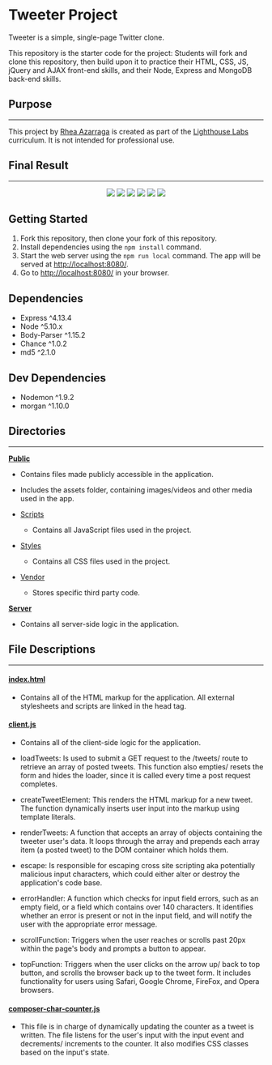 # Tweeter Project

Tweeter is a simple, single-page Twitter clone.

This repository is the starter code for the project: Students will fork and clone this repository, then build upon it to practice their HTML, CSS, JS, jQuery and AJAX front-end
skills, and their Node, Express and MongoDB back-end skills.

## Purpose
---
This project by [Rhea Azarraga](https://github.com/Rheaazarraga) is created as part of the [Lighthouse Labs](https://github.com/lighthouse-labs) curriculum. It is not intended for professional use.

## Final Result 
---
<p align="center">
    
<img src="https://user-images.githubusercontent.com/84409001/134787898-a56d1389-7911-47aa-bc4a-24cf33554f80.png" />

<img src="https://user-images.githubusercontent.com/84409001/134787899-b42413d6-f63d-442a-9e80-94037558f79f.png" />

<img src="https://user-images.githubusercontent.com/84409001/134787904-369f778f-c936-4a43-90fa-c4be869efd32.png" />

<img src="https://user-images.githubusercontent.com/84409001/134787907-3a3f59b1-da3d-4727-a85f-40e1b8b04905.png" />

<img src="https://user-images.githubusercontent.com/84409001/134787910-0878afcc-9498-49c8-984a-83d9277788f6.png" />

<img src="https://user-images.githubusercontent.com/84409001/134787913-4f929cb2-adfa-48e5-aa21-ccda3f7ed24f.png" />

</p>

## Getting Started

1. Fork this repository, then clone your fork of this repository.
2. Install dependencies using the `npm install` command.
3. Start the web server using the `npm run local` command. The app will be served at <http://localhost:8080/>.
4. Go to <http://localhost:8080/> in your browser.

## Dependencies

- Express ^4.13.4
- Node ^5.10.x
- Body-Parser ^1.15.2
- Chance ^1.0.2
- md5 ^2.1.0

## Dev Dependencies

- Nodemon ^1.9.2
- morgan ^1.10.0

## Directories
---

**[Public](https://github.com/Rheaazarraga/tweeter/tree/master/public)** 
- Contains files made publicly accessible in the application.
- Includes the assets folder, containing images/videos and other media used in the app.

- [Scripts](https://github.com/Rheaazarraga/tweeter/tree/master/public/scripts)
    - Contains all JavaScript files used in the project.
- [Styles](https://github.com/Rheaazarraga/tweeter/tree/master/public/styles)
    - Contains all CSS files used in the project.
- [Vendor](https://github.com/Rheaazarraga/tweeter/tree/master/public/vendor)
    - Stores specific third party code.  

**[Server](https://github.com/Rheaazarraga/tweeter/tree/master/server)**

- Contains all server-side logic in the application.

## File Descriptions
---
#### [index.html](https://github.com/Rheaazarraga/tweeter/blob/master/public/index.html)
- Contains all of the HTML markup for the application. All external stylesheets and scripts are linked in the head tag.

#### [client.js](https://github.com/Rheaazarraga/tweeter/blob/master/public/scripts/client.js)
- Contains all of the client-side logic for the application.

- loadTweets: Is used to submit a GET request to the /tweets/ route to retrieve an array of posted tweets. This function also empties/ resets the form and hides the loader, since it is called every time a post request completes.

- createTweetElement: This renders the HTML markup for a new tweet. The function dynamically inserts user input into the markup using template literals.

- renderTweets: A function that accepts an array of objects containing the tweeter user's data. It loops through the array and prepends each array item (a posted tweet) to the DOM container which holds them.

- escape: Is responsible for escaping cross site scripting aka potentially malicious input characters, which could either alter or destroy the application's code base.

- errorHandler: A function which checks for input field errors, such as an empty field, or a field which contains over 140 characters. It identifies whether an error is present or not in the input field, and will notify the user with the appropriate error message.

- scrollFunction: Triggers when the user reaches or scrolls past 20px within the page's body and prompts a button to appear. 

- topFunction: Triggers when the user clicks on the arrow up/ back to top button, and scrolls the browser back up to the tweet form. It includes functionality for users using Safari, Google Chrome, FireFox, and Opera browsers.


#### [composer-char-counter.js](https://github.com/Rheaazarraga/tweeter/blob/master/public/scripts/composer-char-counter.js)
- This file is in charge of dynamically updating the counter as a tweet is written. The file listens for the user's input with the input event and decrements/ increments to the counter. It also modifies CSS classes based on the input's state.
